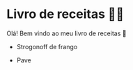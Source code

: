 # Livro de receitas :man_cook:

Olá! Bem vindo ao meu livro de receitas :wave:

- Strogonoff de frango

- Pave

  
